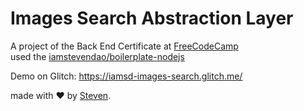 # Images Search Abstraction Layer
A project of the Back End Certificate at [FreeCodeCamp](https://www.freecodecamp.org/challenges/image-search-abstraction-layer)  
used the [iamstevendao/boilerplate-nodejs](https://github.com/iamstevendao/boilerplate-nodejs)

Demo on Glitch: https://iamsd-images-search.glitch.me/

made with &#x2764; by [Steven](https://github.com/iamstevendao).
